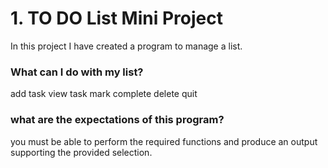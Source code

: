 
# 1. TO DO List Mini Project

In this project I have created a program to manage a list. 

### What can I do with my list?

add task
view task
mark complete
delete
quit

### what are the expectations of this program?

you must be able to perform the required functions and produce an output supporting the provided selection. 
